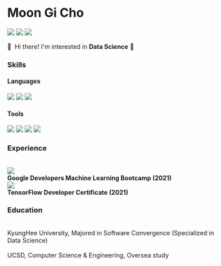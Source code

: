 # Moon Gi Cho
<p>
  <a href="mailto:siryuon@gmail.com" target="_blank"><img src="https://img.shields.io/badge/siryuon@gmail.com-EA4335?style=flat-square&logo=Gmail&logoColor=white"/></a>
  <a href="https://www.linkedin.com/in/moon-gi-cho-a46207218/" target="_blank"><img src="https://img.shields.io/badge/MoonGi Cho-0A66C2?style=flat-square&logo=Linkedin&logoColor=white"/></a>
  <a href="https://www.kaggle.com/siryuon" target="_blank"><img src="https://img.shields.io/badge/Kaggle-20BEFF?style=flat-square&logo=Kaggle&logoColor=white"/></a>
</p>

<p>
  👋&nbsp; Hi there! I'm interested in <b>Data Science</b> 🚀<br/>
</p>

### Skills
#### Languages

<p>
  <img src="https://img.shields.io/badge/Python-3776AB?style=flat-square&logo=Python&logoColor=white"/>
  <img src="https://img.shields.io/badge/C++-00599C?style=flat-square&logo=C++&logoColor=white"/>
  <img src="https://img.shields.io/badge/MySQL-4479A1?style=flat-square&logo=MySQL&logoColor=white"/>
  
  
</p>

#### Tools
<p>
  <img src="https://img.shields.io/badge/TensorFlow-FF6F00?style=flat-square&logo=TensorFlow&logoColor=white"/>
  <img src="https://img.shields.io/badge/PyTorch-EE4C2C?style=flat-square&logo=PyTorch&logoColor=white"/>
  <img src="https://img.shields.io/badge/Git-F05032?style=flat-square&logo=Git&logoColor=white"/>
  <img src="https://img.shields.io/badge/Tableau-E97627?style=flat-square&logo=Tableau&logoColor=white"/>
  
</p>

### Experience
<p>
  <br><img src="https://img.shields.io/badge/Google-4285F4?style=flat-square&logo=Google&logoColor=white"/></br>
  <b>Google Developers Machine Learning Bootcamp (2021)</b>
  <br><img src="https://img.shields.io/badge/TensorFlow-FF6F00?style=flat-square&logo=TensorFlow&logoColor=white"/></br>
  <b>TensorFlow Developer Certificate (2021)</b>
</p>

### Education
<p>
  <br>KyungHee University, Majored in Software Convergence (Specialized in Data Science)</br>
  <br>UCSD, Computer Science & Engineering, Oversea study</br>
</p>
